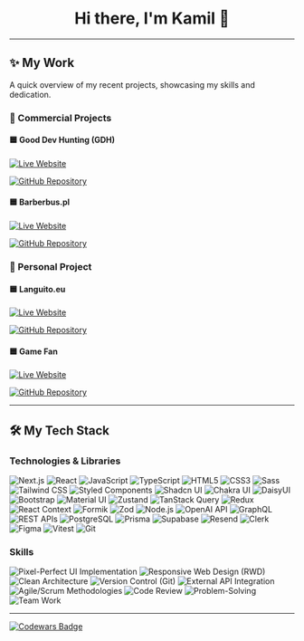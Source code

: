 <div align="center">
  <h1>Hi there, I'm Kamil 👋</h1>
</div>

---

<h2>✨ My Work</h2>
<p>
  A quick overview of my recent projects, showcasing my skills and dedication.
</p>

### 💼 Commercial Projects

#### 🟦 Good Dev Hunting (GDH)
<div>
  <a href="https://www.devhunting.co/devs" target="_blank">
    <img src="https://img.shields.io/badge/🌐_Live_Site-devhunting.co-blue?style=for-the-badge" alt="Live Website">
  </a>
  
  [![GitHub Repository](https://img.shields.io/badge/💻_Repository-good--dev--hunting--app-gray?style=for-the-badge&logo=github)](https://github.com/nerdbord/good-dev-hunting-app)
</div>

#### 🟦 Barberbus.pl
<div>
  <a href="https://barberbus.pl/" target="_blank">
    <img src="https://img.shields.io/badge/🌐_Live_Site-barberbus.pl-blue?style=for-the-badge" alt="Live Website">
  </a>
  
  [![GitHub Repository](https://img.shields.io/badge/💻_Repository-barber--shop-gray?style=for-the-badge&logo=github)](https://github.com/mr-fox93/barber-shop)
</div>

### 🚀 Personal Project

#### 🟦 Languito.eu
<div>
  <a href="https://www.languito.eu/pl" target="_blank">
    <img src="https://img.shields.io/badge/🌐_Live_Site-languito.eu-blue?style=for-the-badge" alt="Live Website">
  </a>
  
  [![GitHub Repository](https://img.shields.io/badge/💻_Repository-next--lang--ai--app-gray?style=for-the-badge&logo=github)](https://github.com/mr-fox93/next-lang-ai-app)
</div>

#### 🟦 Game Fan
<div>
<a href="https://game-fan.netlify.app" target="_blank">
      <img src="https://img.shields.io/badge/🌐_Live_Site-Game Fun-blue?style=for-the-badge" alt="Live Website">

</a>

  
  [![GitHub Repository](https://img.shields.io/badge/💻_Repository-game--fan-gray?style=for-the-badge&logo=github)](https://github.com/mr-fox93/GameHub)



  
</div>

---

## 🛠️ My Tech Stack

<div>
  <h3>Technologies & Libraries</h3>
  <p>
    <img src="https://img.shields.io/badge/Next.js-000000?style=for-the-badge&logo=next.js&logoColor=white" alt="Next.js">
    <img src="https://img.shields.io/badge/React-61DAFB?style=for-the-badge&logo=react&logoColor=white" alt="React">
    <img src="https://img.shields.io/badge/JavaScript-F7DF1E?style=for-the-badge&logo=javascript&logoColor=black" alt="JavaScript">
    <img src="https://img.shields.io/badge/TypeScript-007ACC?style=for-the-badge&logo=typescript&logoColor=white" alt="TypeScript">
    <img src="https://img.shields.io/badge/HTML5-E34F26?style=for-the-badge&logo=html5&logoColor=white" alt="HTML5">
    <img src="https://img.shields.io/badge/CSS3-1572B6?style=for-the-badge&logo=css3&logoColor=white" alt="CSS3">
    <img src="https://img.shields.io/badge/Sass-CC6699?style=for-the-badge&logo=sass&logoColor=white" alt="Sass">
    <img src="https://img.shields.io/badge/Tailwind_CSS-06B6D4?style=for-the-badge&logo=tailwind-css&logoColor=white" alt="Tailwind CSS">
    <img src="https://img.shields.io/badge/Styled_Components-DB7093?style=for-the-badge&logo=styled-components&logoColor=white" alt="Styled Components">
    <img src="https://img.shields.io/badge/Shadcn_UI-000000?style=for-the-badge&logo=shadcn-ui&logoColor=white" alt="Shadcn UI">
    <img src="https://img.shields.io/badge/Chakra_UI-319795?style=for-the-badge&logo=chakra-ui&logoColor=white" alt="Chakra UI">
    <img src="https://img.shields.io/badge/DaisyUI-5A0EF8?style=for-the-badge&logo=daisyui&logoColor=white" alt="DaisyUI">
    <img src="https://img.shields.io/badge/Bootstrap-7952B3?style=for-the-badge&logo=bootstrap&logoColor=white" alt="Bootstrap">
    <img src="https://img.shields.io/badge/Material_UI-007FFF?style=for-the-badge&logo=mui&logoColor=white" alt="Material UI">
    <img src="https://img.shields.io/badge/Zustand-000000?style=for-the-badge&logo=zustand&logoColor=white" alt="Zustand">
    <img src="https://img.shields.io/badge/TanStack_Query-FF4154?style=for-the-badge&logo=react-query&logoColor=white" alt="TanStack Query">
    <img src="https://img.shields.io/badge/Redux-764ABC?style=for-the-badge&logo=redux&logoColor=white" alt="Redux">
    <img src="https://img.shields.io/badge/React_Context-000000?style=for-the-badge&logo=react&logoColor=white" alt="React Context">
    <img src="https://img.shields.io/badge/Formik-2F3F64?style=for-the-badge&logo=formik&logoColor=white" alt="Formik">
    <img src="https://img.shields.io/badge/Zod-3E67B1?style=for-the-badge&logo=zod&logoColor=white" alt="Zod">
    <img src="https://img.shields.io/badge/Node.js-339933?style=for-the-badge&logo=node.js&logoColor=white" alt="Node.js">
    <img src="https://img.shields.io/badge/OpenAI_API-412991?style=for-the-badge&logo=openai&logoColor=white" alt="OpenAI API">
    <img src="https://img.shields.io/badge/GraphQL-E10098?style=for-the-badge&logo=graphql&logoColor=white" alt="GraphQL">
    <img src="https://img.shields.io/badge/REST_APIs-000000?style=for-the-badge&logo=rest&logoColor=white" alt="REST APIs">
    <img src="https://img.shields.io/badge/PostgreSQL-336791?style=for-the-badge&logo=postgresql&logoColor=white" alt="PostgreSQL">
    <img src="https://img.shields.io/badge/Prisma-2D3748?style=for-the-badge&logo=prisma&logoColor=white" alt="Prisma">
    <img src="https://img.shields.io/badge/Supabase-3ECF8E?style=for-the-badge&logo=supabase&logoColor=white" alt="Supabase">
    <img src="https://img.shields.io/badge/Resend-000000?style=for-the-badge&logo=resend&logoColor=white" alt="Resend">
    <img src="https://img.shields.io/badge/Clerk-000000?style=for-the-badge&logo=clerk&logoColor=white" alt="Clerk">
    <img src="https://img.shields.io/badge/Figma-F24E1E?style=for-the-badge&logo=figma&logoColor=white" alt="Figma">
    <img src="https://img.shields.io/badge/Vitest-6E93D7?style=for-the-badge&logo=vitest&logoColor=white" alt="Vitest">
    <img src="https://img.shields.io/badge/Git-F05032?style=for-the-badge&logo=git&logoColor=white" alt="Git">
  </p>

  <h3>Skills</h3>
  <p>
    <img src="https://img.shields.io/badge/Pixel--Perfect_UI-orange?style=for-the-badge" alt="Pixel-Perfect UI Implementation">
    <img src="https://img.shields.io/badge/Responsive_Web_Design-brightgreen?style=for-the-badge" alt="Responsive Web Design (RWD)">
    <img src="https://img.shields.io/badge/Clean_Architecture-blueviolet?style=for-the-badge" alt="Clean Architecture">
    <img src="https://img.shields.io/badge/Version_Control_Git-red?style=for-the-badge" alt="Version Control (Git)">
    <img src="https://img.shields.io/badge/External_API_Integration-yellow?style=for-the-badge" alt="External API Integration">
    <img src="https://img.shields.io/badge/Agile%2FScrum_Methodologies-informational?style=for-the-badge" alt="Agile/Scrum Methodologies">
    <img src="https://img.shields.io/badge/Code_Review-lightgrey?style=for-the-badge" alt="Code Review">
    <img src="https://img.shields.io/badge/Problem--Solving-purple?style=for-the-badge" alt="Problem-Solving">
    <img src="https://img.shields.io/badge/Team_Work-pink?style=for-the-badge" alt="Team Work">
  </p>
</div>

---




<!--
<div>
  <h1>Hi there, I'm Kamil 👋</h1>
</div>

---

<h2>✨ My Work </h2> 

<p>
  A quick overview of my recent projects, showcasing my skills and dedication.
</p>

<h2>💼 Commercial Projects</h2>

#### Good Dev Hunting (GDH)
<div>
  <a href="https://www.devhunting.co/devs" target="_blank">
    <img src="https://img.shields.io/badge/🌐_Live_Site-devhunting.co-blue?style=for-the-badge" alt="Live Website">
  </a>
  
  [![GitHub Repository](https://img.shields.io/badge/💻_Repository-good--dev--hunting--app-gray?style=for-the-badge&logo=github)](https://github.com/nerdbord/good-dev-hunting-app)
</div>

#### Barberbus.pl
<div>
  <a href="https://barberbus.pl/" target="_blank">
    <img src="https://img.shields.io/badge/🌐_Live_Site-barberbus.pl-blue?style=for-the-badge" alt="Live Website">
  </a>
  
  [![GitHub Repository](https://img.shields.io/badge/💻_Repository-barber--shop-gray?style=for-the-badge&logo=github)](https://github.com/mr-fox93/barber-shop)
</div>

### 🚀 Personal Project

#### Languito.eu
<div>
  <a href="https://www.languito.eu/pl" target="_blank">
    <img src="https://img.shields.io/badge/🌐_Live_Site-languito.eu-blue?style=for-the-badge" alt="Live Website">
  </a>
  
  [![GitHub Repository](https://img.shields.io/badge/💻_Repository-next--lang--ai--app-gray?style=for-the-badge&logo=github)](https://github.com/mr-fox93/next-lang-ai-app)
</div>

---

## 🛠️ My Tech Stack

<div>
  <h2>Technologies & Libraries</h2>
  <p>
    <img src="https://img.shields.io/badge/Next.js-000000?style=for-the-badge&logo=next.js&logoColor=white" alt="Next.js">
    <img src="https://img.shields.io/badge/React-61DAFB?style=for-the-badge&logo=react&logoColor=white" alt="React">
    <img src="https://img.shields.io/badge/JavaScript-F7DF1E?style=for-the-badge&logo=javascript&logoColor=black" alt="JavaScript">
    <img src="https://img.shields.io/badge/TypeScript-007ACC?style=for-the-badge&logo=typescript&logoColor=white" alt="TypeScript">
    <img src="https://img.shields.io/badge/HTML5-E34F26?style=for-the-badge&logo=html5&logoColor=white" alt="HTML5">
    <img src="https://img.shields.io/badge/CSS3-1572B6?style=for-the-badge&logo=css3&logoColor=white" alt="CSS3">
    <img src="https://img.shields.io/badge/Sass-CC6699?style=for-the-badge&logo=sass&logoColor=white" alt="Sass">
    <img src="https://img.shields.io/badge/Tailwind_CSS-06B6D4?style=for-the-badge&logo=tailwind-css&logoColor=white" alt="Tailwind CSS">
    <img src="https://img.shields.io/badge/Styled_Components-DB7093?style=for-the-badge&logo=styled-components&logoColor=white" alt="Styled Components">
    <img src="https://img.shields.io/badge/Shadcn_UI-000000?style=for-the-badge&logo=shadcn-ui&logoColor=white" alt="Shadcn UI">
    <img src="https://img.shields.io/badge/Chakra_UI-319795?style=for-the-badge&logo=chakra-ui&logoColor=white" alt="Chakra UI">
    <img src="https://img.shields.io/badge/DaisyUI-5A0EF8?style=for-the-badge&logo=daisyui&logoColor=white" alt="DaisyUI">
    <img src="https://img.shields.io/badge/Bootstrap-7952B3?style=for-the-badge&logo=bootstrap&logoColor=white" alt="Bootstrap">
    <img src="https://img.shields.io/badge/Material_UI-007FFF?style=for-the-badge&logo=mui&logoColor=white" alt="Material UI">
    <img src="https://img.shields.io/badge/Zustand-000000?style=for-the-badge&logo=zustand&logoColor=white" alt="Zustand">
    <img src="https://img.shields.io/badge/TanStack_Query-FF4154?style=for-the-badge&logo=react-query&logoColor=white" alt="TanStack Query">
    <img src="https://img.shields.io/badge/Redux-764ABC?style=for-the-badge&logo=redux&logoColor=white" alt="Redux">
    <img src="https://img.shields.io/badge/React_Context-000000?style=for-the-badge&logo=react&logoColor=white" alt="React Context">
    <img src="https://img.shields.io/badge/Formik-2F3F64?style=for-the-badge&logo=formik&logoColor=white" alt="Formik">
    <img src="https://img.shields.io/badge/Zod-3E67B1?style=for-the-badge&logo=zod&logoColor=white" alt="Zod">
    <img src="https://img.shields.io/badge/Node.js-339933?style=for-the-badge&logo=node.js&logoColor=white" alt="Node.js">
    <img src="https://img.shields.io/badge/OpenAI_API-412991?style=for-the-badge&logo=openai&logoColor=white" alt="OpenAI API">
    <img src="https://img.shields.io/badge/GraphQL-E10098?style=for-the-badge&logo=graphql&logoColor=white" alt="GraphQL">
    <img src="https://img.shields.io/badge/REST_APIs-000000?style=for-the-badge&logo=rest&logoColor=white" alt="REST APIs">
    <img src="https://img.shields.io/badge/PostgreSQL-336791?style=for-the-badge&logo=postgresql&logoColor=white" alt="PostgreSQL">
    <img src="https://img.shields.io/badge/Prisma-2D3748?style=for-the-badge&logo=prisma&logoColor=white" alt="Prisma">
    <img src="https://img.shields.io/badge/Supabase-3ECF8E?style=for-the-badge&logo=supabase&logoColor=white" alt="Supabase">
    <img src="https://img.shields.io/badge/Resend-000000?style=for-the-badge&logo=resend&logoColor=white" alt="Resend">
    <img src="https://img.shields.io/badge/Clerk-000000?style=for-the-badge&logo=clerk&logoColor=white" alt="Clerk">


  <h2>Skills</h2>
  <p>
    <img src="https://img.shields.io/badge/Pixel--Perfect_UI-orange?style=for-the-badge" alt="Pixel-Perfect UI Implementation">
    <img src="https://img.shields.io/badge/Responsive_Web_Design-brightgreen?style=for-the-badge" alt="Responsive Web Design (RWD)">
    <img src="https://img.shields.io/badge/Clean_Architecture-blueviolet?style=for-the-badge" alt="Clean Architecture">
    <img src="https://img.shields.io/badge/Version_Control_Git-red?style=for-the-badge" alt="Version Control (Git)">
    <img src="https://img.shields.io/badge/External_API_Integration-yellow?style=for-the-badge" alt="External API Integration">
    <img src="https://img.shields.io/badge/Agile%2FScrum_Methodologies-informational?style=for-the-badge" alt="Agile/Scrum Methodologies">
    <img src="https://img.shields.io/badge/Code_Review-lightgrey?style=for-the-badge" alt="Code Review">
    <img src="https://img.shields.io/badge/Problem--Solving-purple?style=for-the-badge" alt="Problem-Solving">
    <img src="https://img.shields.io/badge/Team_Work-pink?style=for-the-badge" alt="Team Work">
  </p>
</div>

---
<!--
<div>
  <h3>Let's Connect!</h3>
  <p>
    <a href="[Your LinkedIn Profile URL]" target="_blank"><img src="https://img.shields.io/badge/LinkedIn-%230077B5.svg?&style=for-the-badge&logo=linkedin&logoColor=white" alt="LinkedIn"></a>
    <a href="mailto:[Your Email Address]" target="_blank"><img src="https://img.shields.io/badge/Email-D14836?style=for-the-badge&logo=gmail&logoColor=white" alt="Email"></a>
  </p>
</div>
--!>






<!--
<h1>Hi there 👋 </h1>

As part of a 19-member team, I am working on a project that leverages the Next.js 14 framework. Our tech stack includes React Server Components, Server Actions, and TypeScript. My role in this project involves collaborating within this tech framework to contribute to the overall development and success of the project.

🌐 Live: https://www.devhunting.co/

🔗 GitHub Repository: https://github.com/nerdbord/good-dev-hunting-app

<h2>Team Project: </h2>
<p>Cloud Store / React.js / TS / Supabase : https://cloud-store-gray.vercel.app/</p>

<h3>Projects: </h3>
<p></p>GAME APP / React.js / TS: https://mr-fox93.github.io/GameHub/</p>
<p>Unsplash API / React.js / TS: https://mr-fox93.github.io/unsplash/</p>
<p>Rick&Morthy / React.js / JS: https://mr-fox93.github.io/Rick-Morthy-React-Wiki/ </p>


[![My Skills](https://skillicons.dev/icons?i=js,ts,git,vite,vscode,react,styledcomponents,figma,html,css,nodejs,nextjs,tailwind)](https://skillicons.dev)



**mr-fox93/mr-fox93** is a ✨ _special_ ✨ repository because its `README.md` (this file) appears on your GitHub profile.

Here are some ideas to get you started:

- 🔭 I’m currently working on ...
- 🌱 I’m currently learning ...
- 👯 I’m looking to collaborate on ...
- 🤔 I’m looking for help with ...
- 💬 Ask me about ...
- 📫 How to reach me: ...
- 😄 Pronouns: ...
- ⚡ Fun fact: ...
-->

<a href="https://www.codewars.com/users/mr-fox93">![Codewars Badge](https://www.codewars.com/users/mr-fox93/badges/large?theme=light)</a>







